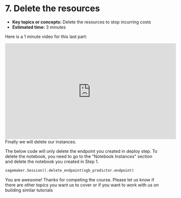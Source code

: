 # 7. Delete the resources

* **Key topics or concepts:** Delete the resources to stop incurring costs
* **Estimated time:** 3 minutes

Here is a 1 minute video for this last part:
<iframe width="560" height="315" src="https://www.youtube.com/embed/Z8yTQalSSag" frameborder="0" allow="accelerometer; autoplay; encrypted-media; gyroscope; picture-in-picture" allowfullscreen></iframe>
Finally we will delete our instances.

The below code will only delete the endpoint you created in deploy step. To delete the notebook, you need to go to the "Notebook Instances" section and delete the notebook you created in Step 1.

```python
sagemaker.Session().delete_endpoint(xgb_predictor.endpoint)
```

You are awesome! Thanks for competing the course. Please let us know if there are other topics you want us to cover or if you want to work with us on building similar tutorials
